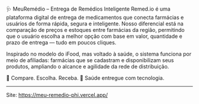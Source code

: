 🩺 MeuRemédio – Entrega de Remédios Inteligente
Remed.io é uma plataforma digital de entrega de medicamentos que conecta farmácias e usuários de forma rápida, segura e inteligente. Nosso diferencial está na comparação de preços e estoques entre farmácias da região, permitindo que o usuário escolha a melhor opção com base em valor, quantidade e prazo de entrega — tudo em poucos cliques.

Inspirado no modelo do iFood, mas voltado à saúde, o sistema funciona por meio de afiliadas: farmácias que se cadastram e disponibilizam seus produtos, ampliando o alcance e agilidade da rede de distribuição.

💊 Compare. Escolha. Receba.
🚀 Saúde entregue com tecnologia.

---

Site: https://meu-remedio-phi.vercel.app/
